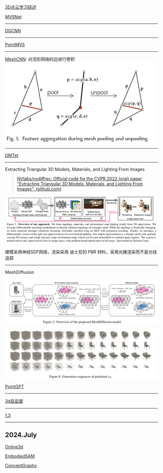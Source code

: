 





[3D点云学习综述](./3D点云学习综述.md)



[MVSNet](./MVSNet.md)

----------------------

[DGCNN](./DGCNN.md)

----------------

[PointMVS](./PointMVS.md)



----------------

[MeshCNN](./MeshCNN.md): 对流形网络的边进行卷积![image-20230722003829164](https://raw.githubusercontent.com/Overmind7/images/main/img/image-20230722003829164.png)

------------------

[DMTet](./DMTet.md)

-------------------

Extracting Triangular 3D Models, Materials, and Lighting From Images

>[NVlabs/nvdiffrec: Official code for the CVPR 2022 (oral) paper "Extracting Triangular 3D Models, Materials, and Lighting From Images". (github.com)](https://github.com/NVlabs/nvdiffrec)





![image-20230330123215067](https://raw.githubusercontent.com/Overmind7/images/main/img/image-20230330123215067.png)

建模采用神经SDF网络，渲染采用 迪士尼的 PBR 材料，采用光栅渲染而不是光线追踪



--------------------

MeshDiffusion



![image-20230330142828668](https://raw.githubusercontent.com/Overmind7/images/main/img/image-20230330142828668.png)





![image-20230330142807529](https://raw.githubusercontent.com/Overmind7/images/main/img/image-20230330142807529.png)





[PointGPT](./PointGPT.md)



-------------

[3d自监督](./3d自监督.md)

-----------

[1.3](./1.3.md)



----------------

## 2024.July

[Online3d](./Online3d.md)

[EmbodiedSAM](./ESAM.md)



[ConceptGraphs](./ConceptGraphs.md)

